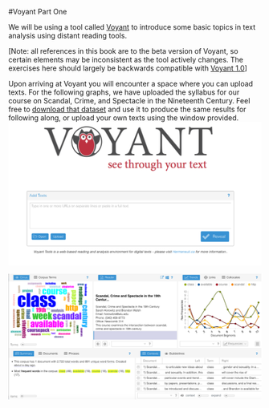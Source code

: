 #Voyant Part One

We will be using a tool called [Voyant](http://beta.voyant-tools.org/) to introduce some basic topics in text analysis using distant reading tools. 

[Note: all references in this book are to the beta version of Voyant, so certain elements may be inconsistent as the tool actively changes. The exercises here should largely be backwards compatible with [Voyant 1.0](http://voyant-tools.org/)]

Upon arriving at Voyant you will encounter a space where you can upload texts. For the following graphs, we have uploaded the syllabus for our course on Scandal, Crime, and Spectacle in the Nineteenth Century. Feel free to [download that dataset](/assets/crime_and_scandal_syllabus.txt) and use it to produce the same results for following along, or upload your own texts using the window provided. ![Voyant splash page and text uploader](voyant_splash_page.png)

![voyant opening screen](voyant_overview.png)